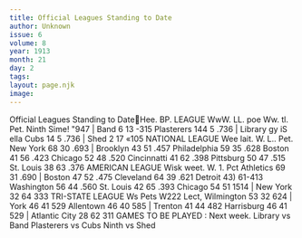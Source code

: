 ```yaml
---
title: Official Leagues Standing to Date
author: Unknown
issue: 6
volume: 8
year: 1913
month: 21
day: 2
tags:
layout: page.njk
image:
---
```

Official Leagues Standing to DateHee. BP. LEAGUE WwW. LL. poe Ww. tl. Pet. Ninth Sime! "947 | Band 6 13 -315 Plasterers 144 5 .736 | Library gy iS ella Cubs 14 5 .736 | Shed 2 17 «105 NATIONAL LEAGUE Wee lait. W. L.. Pet. New York 68 30 .693 | Brooklyn 43 51 .457 Philadelphia 59 35 .628 Boston 41 56 .423 Chicago 52 48 .520 Cincinnatti 41 62 .398 Pittsburg 50 47 .515 St. Louis 38 63 .376 AMERICAN LEAGUE Wisk weet. W. 1. Pct Athletics 69 31 .690 | Boston 47 52 .475 Cleveland 64 39 .621 Detroit 43) 61-413 Washington 56 44 .560 St. Louis 42 65 .393 Chicago 54 51 1514 | New York 32 64 333 TRI-STATE LEAGUE Ws Pets W222 Lect, Wilmington 53 32 624 | York 46 41 529 Allentown 46 40 585 | Trenton 41 44 482 Harrisburg 46 41 529 | Atlantic City 28 62 311 GAMES TO BE PLAYED : Next week. Library vs Band Plasterers vs Cubs Ninth vs Shed 
